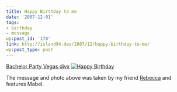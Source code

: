 ```yaml
---
title: Happy Birthday to me
date: '2007-12-01'
tags:
- birthday
- message
wp:post_id: '178'
link: http://island94.dev/2007/12/happy-birthday-to-me/
wp:post_type: post
---
```


[Bachelor Party Vegas divx](http://www.iucn-tftsg.org/?bachelor_party_vegas) [ ![Happy Birthday](http://farm3.static.flickr.com/2109/2079204822_f46a1a9900.jpg) ](http://www.flickr.com/photos/bensheldon/2079204822/ "Happy Birthday by bensheldon, on Flickr")

The message and photo above was taken by my friend [Rebecca](http://circuitous.org) and features Mabel.